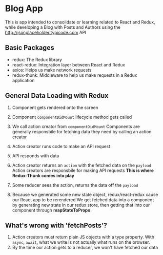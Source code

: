 # Blog App

This is app intended to consolidate or learning related to React and Redux, while developing a Blog with Posts and Authors using the http://jsonplaceholder.typicode.com API

## Basic Packages

- redux: The Redux library
- react-redux: Integration layer between React and Redux
- axios: Helps us make network requests
- redux-thunk: Middleware to help us make requests in a Redux application

## General Data Loading with Redux

1. Component gets rendered onto the screen
2. Component `componentDidMount` lifecycle method gets called
3. We call action creator from `componentDidMount`
   Components are generally responsbile for fetching data they need by calling an action creator

4. Action creator runs code to make an API request
5. API responds with data
6. Action creator returns an `action` with the fetched data on the `payload`
   Action creators are responsbile for making API requests
   **This is where Redux-Thunk comes into play**

7. Some reducer sees the action, returns the data off the `payload`
8. Because we generated some new state object, redux/react-redux cause our React app to be rerendered
   We get fetched data into a component by generating new state in our redux store, then getting that into our component through **mapStateToProps**

## What's wrong with 'fetchPosts'?
1. Action creators must return plain JS objects with a type property. With `async`, `await`, what we write is not actually what runs on the browser.
2. By the time our action gets to a reducer, we won't have fetched our data
